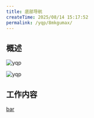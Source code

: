 ```yaml
---
title: 底部导航
createTime: 2025/08/14 15:17:52
permalink: /yqp/8mkgumax/
---
```


## 概述

![yqp](/yqp/config/home.png)

![yqp](/yqp/config/homeerror1.png)

## 工作内容
[bar](./bar.md)

